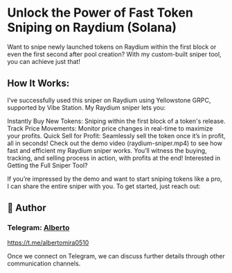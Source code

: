 # Unlock the Power of Fast Token Sniping on Raydium (Solana)

Want to snipe newly launched tokens on Raydium within the first block or even the first second after pool creation? With my custom-built sniper tool, you can achieve just that!

## How It Works: 
I’ve successfully used this sniper on Raydium using Yellowstone GRPC, supported by Vibe Station. My Raydium sniper lets you:

Instantly Buy New Tokens: Sniping within the first block of a token's release.
Track Price Movements: Monitor price changes in real-time to maximize your profits.
Quick Sell for Profit: Seamlessly sell the token once it’s in profit, all in seconds!
Check out the demo video (raydium-sniper.mp4) to see how fast and efficient my Raydium sniper works. You’ll witness the buying, tracking, and selling process in action, with profits at the end!
Interested in Getting the Full Sniper Tool?

If you’re impressed by the demo and want to start sniping tokens like a pro, I can share the entire sniper with you. To get started, just reach out: 

## 👤 Author

### Telegram: [Alberto](https://t.me/albertomira0510)    
https://t.me/albertomira0510

Once we connect on Telegram, we can discuss further details through other communication channels.
